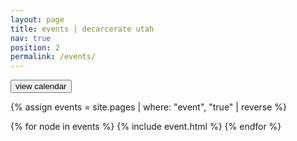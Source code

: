```yaml
---
layout: page
title: events | decarcerate utah
nav: true
position: 2
permalink: /events/
---
```


<button class="calendar-button" onClick="toggleContent('calendar')">view calendar</button>
<div id="calendar" style="display: none;">
  <iframe
    src="https://teamup.com/ks1owsgwon9opdb4gn?showLogo=0&showSearch=0&showProfileAndInfo=0&showSidepanel=0&disableSidepanel=0&showTitle=0&showViewSelector=0&showMenu=0&showAgendaHeader=1&showAgendaDetails=0&showYearViewHeader=1"
    width="100%"
    height="500px"
    frameborder="0"
  ></iframe>
</div>

{% assign events = site.pages | where: "event", "true" | reverse %}
<div class="events">
  {% for node in events %}
    {% include event.html %}
  {% endfor %}
</div>

<script>
function toggleContent(id) {
  const element = document.getElementById(id);
  if (element.style) {
    if (element.style.display == 'block') {
      element.style.display = 'none';
    } else {
      element.style.display = 'block';
    }
  }
}
</script>
